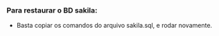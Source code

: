 ### Para restaurar o BD sakila:
- Basta copiar os comandos do arquivo sakila.sql, e rodar novamente.




